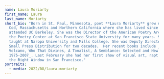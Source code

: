 ```yaml
---
name: Laura Moriarty
first_name: Laura
last_name: Moriarty
short_bio: "Born in St. Paul, Minnesota, poet **Laura Moriarty** grew up in Cape
  Cod, Massachusetts and Northern California where she has lived since 1964. She
  attended UC Berkeley. She was the Director of the American Poetry Archives at
  the Poetry Center at San Francisco State University for many years. She has
  taught at Naropa University and Mills College. She was Deputy Director of
  Small Press Distribution for two decades.  Her recent books include _Personal
  Volcano, Who That Divines, A Tonalist, A Semblance: Selected and New Poems,
  1975-2007_. Last February she had her first show of visual art, rapt glass, at
  the Right Window in San Francisco."
portraits:
  - media: 2022/08/laura-moriarty
---
```

